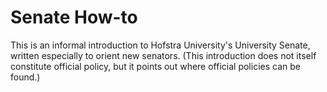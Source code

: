 # Senate How-to  

This is an informal introduction to Hofstra University's University
Senate, written especially to orient new senators. (This introduction
does not itself constitute official policy, but it points out where
official policies can be found.)
